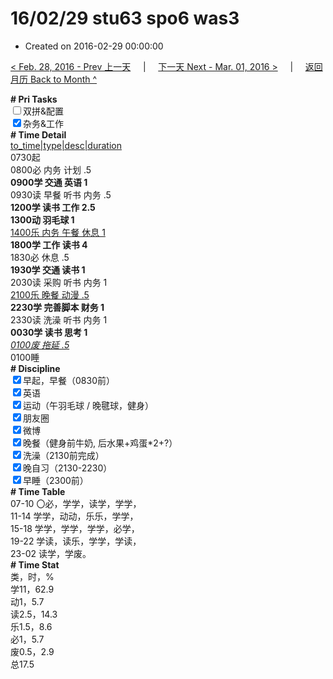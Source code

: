 # 16/02/29 stu63 spo6 was3

- Created on 2016-02-29 00:00:00

[< Feb. 28, 2016 - Prev 上一天](/lifelogs/2016/02/d28.md) &nbsp; &nbsp; | &nbsp; &nbsp; [下一天 Next - Mar. 01, 2016 >](/lifelogs/2016/03/d01.md) &nbsp; &nbsp; |  &nbsp; &nbsp; [返回月历 Back to Month ^](/lifelogs/2016/02/index.md)
<br/><div><b># Pri Tasks</b></div><div><input type="checkbox"/>双拼&amp;配置</div><div><input checked="true" type="checkbox"/>杂务&amp;工作</div><div><b># Time Detail</b></div><div><u>to_time|type|desc|duration</u></div><div>0730起</div><div>0800必 内务 计划 .5</div><div><b>0900学 交通 英语 1</b></div><div>0930读 早餐 听书 内务 .5</div><div><b>1200学 读书 工作 2.5</b></div><div><b>1300动 羽毛球 1</b></div><div><u>1400乐 内务 午餐 休息 1</u></div><div><b>1800学 工作 读书 4</b></div><div>1830必 休息 .5</div><div><b>1930学 交通 读书 1</b></div><div>2030读 采购 听书 内务 1</div><div><u>2100乐 晚餐 动漫 .5</u></div><div><b>2230学 完善脚本 财务 1</b></div><div>2330读 洗澡 听书 内务 1</div><div><b>0030学 读书 思考 1</b></div><div><u><i>0100废 拖延 .5</i></u></div><div>0100睡</div><div><b># Discipline</b></div><div><input checked="true" type="checkbox"/>早起，早餐（0830前）</div><div><input checked="true" type="checkbox"/>英语</div><div><input checked="true" type="checkbox"/>运动（午羽毛球 / 晚毽球，健身）</div><div><input checked="true" type="checkbox"/>朋友圈</div><div><input checked="true" type="checkbox"/>微博</div><div><input checked="true" type="checkbox"/>晚餐（健身前牛奶, 后水果+鸡蛋*2+?）</div><div><input checked="true" type="checkbox"/>洗澡（2130前完成）</div><div><input checked="true" type="checkbox"/>晚自习（2130-2230）</div><div><input checked="true" type="checkbox"/>早睡（2300前）</div><div><b># Time Table</b></div><div>07-10 〇必，学学，读学，学学，</div><div>11-14 学学，动动，乐乐，学学，</div><div>15-18 学学，学学，学学，必学，</div><div>19-22 学读，读乐，学学，学读，</div><div>23-02 读学，学废。</div><div><b># Time Stat</b></div><div>类，时，%</div><div>学11，62.9</div><div>动1，5.7</div><div>读2.5，14.3</div><div>乐1.5，8.6</div><div>必1，5.7</div><div>废0.5，2.9</div><div>总17.5</div>
